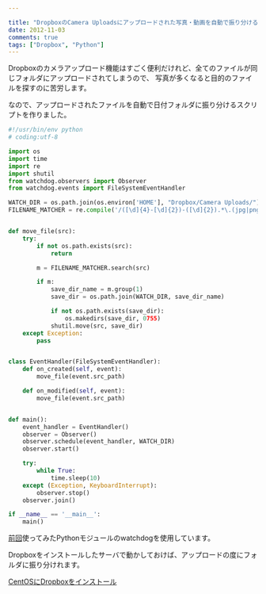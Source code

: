 ```yaml
---

title: "DropboxのCamera Uploadsにアップロードされた写真・動画を自動で振り分けるようにした"
date: 2012-11-03
comments: true
tags: ["Dropbox", "Python"]
---
```

Dropboxのカメラアップロード機能はすごく便利だけれど、全てのファイルが同じフォルダにアップロードされてしまうので、
写真が多くなると目的のファイルを探すのに苦労します。

なので、アップロードされたファイルを自動で日付フォルダに振り分けるスクリプトを作りました。

<!--more-->

```python
#!/usr/bin/env python
# coding:utf-8

import os
import time
import re
import shutil
from watchdog.observers import Observer
from watchdog.events import FileSystemEventHandler

WATCH_DIR = os.path.join(os.environ['HOME'], "Dropbox/Camera Uploads/")
FILENAME_MATCHER = re.compile('/([\d]{4}-[\d]{2})-([\d]{2}).*\.(jpg|png|mp4)$')


def move_file(src):
    try:
        if not os.path.exists(src):
            return

        m = FILENAME_MATCHER.search(src)

        if m:
            save_dir_name = m.group(1)
            save_dir = os.path.join(WATCH_DIR, save_dir_name)

            if not os.path.exists(save_dir):
                os.makedirs(save_dir, 0755)
            shutil.move(src, save_dir)
    except Exception:
        pass


class EventHandler(FileSystemEventHandler):
    def on_created(self, event):
        move_file(event.src_path)

    def on_modified(self, event):
        move_file(event.src_path)


def main():
    event_handler = EventHandler()
    observer = Observer()
    observer.schedule(event_handler, WATCH_DIR)
    observer.start()

    try:
        while True:
            time.sleep(10)
    except (Exception, KeyboardInterrupt):
        observer.stop()
    observer.join()

if __name__ == '__main__':
    main()
```

[前回](http://blog.mursts.jp/entry/2012/10/25/015244)使ってみたPythonモジュールのwatchdogを使用しています。

Dropboxをインストールしたサーバで動かしておけば、アップロードの度にフォルダに振り分けれます。

[CentOSにDropboxをインストール](http://blog.mursts.jp/entry/2012/02/21/145948)
